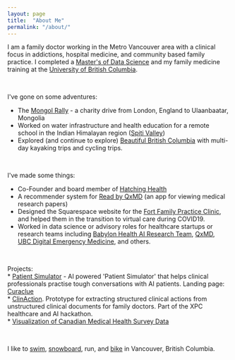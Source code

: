 ```yaml
---
layout: page
title:  "About Me"
permalink: "/about/"
---
```


I am a family doctor working in the Metro Vancouver area with a clinical focus in addictions, hospital medicine, and community based family practice. I completed a [Master's of Data Science](https://masterdatascience.science.ubc.ca/) and my family medicine training at the [University of British Columbia](http://mdprogram.med.ubc.ca/2016/10/11/md-student-daniel-raff-receives-the-2016-canadian-medical-hall-of-fame-award/).  


<br>


I've gone on some adventures:

* The [Mongol Rally](https://danielraff.com/travel/Mongol-Rally.html) - a charity drive from London, England to Ulaanbaatar, Mongolia  
* Worked on water infrastructure and health education for a remote school in the Indian Himalayan region ([Spiti Valley](https://en.wikipedia.org/wiki/Spiti_Valley))  
* Explored (and continue to explore) [Beautiful British Columbia](https://www.youtube.com/watch?v=dNFrZNjs2ng) with multi-day kayaking trips and cycling trips.  

<br>

I've made some things:

* Co-Founder and board member of [Hatching Health](http://www.hatchinghealth.com/)
* A recommender system for [Read by QxMD](https://qxmd.com/read-by-qxmd) (an app for viewing medical research papers)
* Designed the Squarespace website for the [Fort Family Practice Clinic](https://www.fortfamilypractice.ca/), and helped them in the transition to virtual care during COVID19.
* Worked in data science or advisory roles for healthcare startups or research teams including [Babylon Health AI Research Team](https://www.babylonhealth.com/ai), [QxMD](https://qxmd.com/read-by-qxmd), [UBC Digital Emergency Medicine](https://digem.med.ubc.ca/), and others.  
<br>

Projects:   
    * [Patient Simulator](https://lablab.ai/event/eleven-labs-ai-hackathon/we-put-ai-in-medical-education/patient-simulator) - AI powered 'Patient Simulator' that helps clinical professionals practise tough conversations with AI patients. Landing page: [Curaclue](https://www.curaclue.com/)  
    * [ClinAction](https://www.loom.com/share/7be8f33e90ca40fcac750b5c37fcda96). Prototype for extracting structured clinical actions from unstructured clinical documents for family doctors. Part of the XPC healthcare and AI hackathon.  
    * [Visualization of Canadian Medical Health Survey Data](https://raffrica.shinyapps.io/cad_mental_health_viz/)  

<br>

I like to [swim](http://vancouver.ca/parks-recreation-culture/kitsilano-pool.aspx), [snowboard](https://www.whistlerblackcomb.com/), run, and [bike](https://www.rbcgranfondo.com/whistler/) in Vancouver, British Columbia.  
